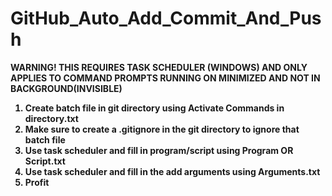 # GitHub_Auto_Add_Commit_And_Push
<b>
<p>WARNING! THIS REQUIRES TASK SCHEDULER (WINDOWS) AND ONLY APPLIES TO COMMAND PROMPTS RUNNING ON MINIMIZED AND NOT IN BACKGROUND(INVISIBLE)</p>
<ol>
	<li>Create batch file in git directory using Activate Commands in directory.txt</li>
	<li>Make sure to create a .gitignore in the git directory to ignore that batch file</li>
	<li>Use task scheduler and fill in program/script using Program OR Script.txt</li>
	<li>Use task scheduler and fill in the add arguments using Arguments.txt</li>
	<li>Profit</li>
</ol>
</b>